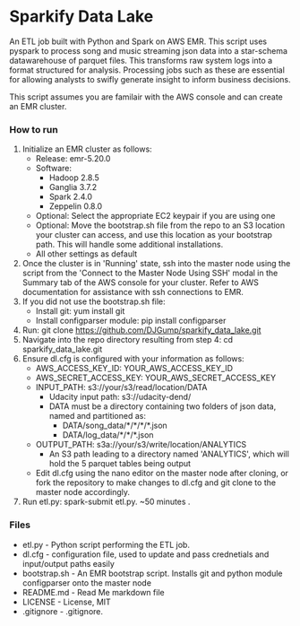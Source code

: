 # Sparkify Data Lake
An ETL job built with Python and Spark on AWS EMR. This script uses pyspark to process song and music streaming json data into a star-schema datawarehouse of parquet files. This transforms raw system logs into a format structured for analysis. Processing jobs such as these are essential for allowing analysts to swifly generate insight to inform business decisions.

This script assumes you are familair with the AWS console and can create an EMR cluster.



 

### How to run
1. Initialize an EMR cluster as follows:
    * Release: emr-5.20.0
    * Software:
        * Hadoop 2.8.5
        * Ganglia 3.7.2
        * Spark 2.4.0
        * Zeppelin 0.8.0
    * Optional: Select the appropriate EC2 keypair if you are using one
    * Optional: Move the bootstrap.sh file from the repo to an S3 location your cluster can access, and use this location as your bootstrap path. This will handle some additional installations.
    * All other settings as default
2. Once the cluster is in 'Running' state, ssh into the master node using the script from the 'Connect to the Master Node Using SSH' modal in the Summary tab of the AWS console for your cluster. Refer to AWS documentation for assistance with ssh connections to EMR.
3. If you did not use the bootstrap.sh file:
   * Install git: yum install git
   * Install configparser module: pip install configparser
4. Run: git clone https://github.com/DJGump/sparkify_data_lake.git
5. Navigate into the repo directory resulting from step 4: cd sparkify_data_lake.git
6. Ensure dl.cfg is configured with your information as follows:
    * AWS_ACCESS_KEY_ID: YOUR_AWS_ACCESS_KEY_ID
    * AWS_SECRET_ACCESS_KEY: YOUR_AWS_SECRET_ACCESS_KEY
    * INPUT_PATH: s3://your/s3/read/location/DATA
      * Udacity input path: s3://udacity-dend/
      * DATA must be a directory containing two folders of json data, named and partitioned as:
        * DATA/song_data/\*/\*/\*/\*.json
        * DATA/log_data/\*/\*/\*.json
    * OUTPUT_PATH: s3a://your/s3/write/location/ANALYTICS
        * An S3 path leading to a directory named 'ANALYTICS', which will hold the 5 parquet tables being output
    * Edit dl.cfg using the nano editor on the master node after cloning, or fork the repository to make changes to dl.cfg and git clone to the master node accordingly. 
7. Run etl.py: spark-submit etl.py. ~50 minutes .

### Files
* etl.py - Python script performing the ETL job.
* dl.cfg - configuration file, used to update and pass crednetials and input/output paths easily
* bootstrap.sh - An EMR bootstrap script. Installs git and python module configparser onto the master node
* README.md - Read Me markdown file
* LICENSE - License, MIT
* .gitignore - .gitignore.
